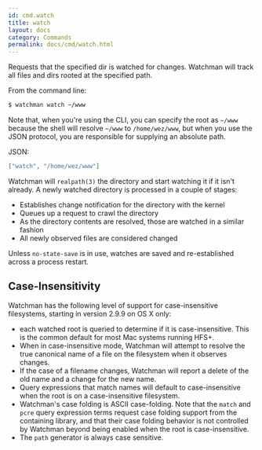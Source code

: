 ```yaml
---
id: cmd.watch
title: watch
layout: docs
category: Commands
permalink: docs/cmd/watch.html
---
```


Requests that the specified dir is watched for changes.
Watchman will track all files and dirs rooted at the specified path.

From the command line:

```bash
$ watchman watch ~/www
```

Note that, when you're using the CLI, you can specify the root as `~/www`
because the shell will resolve `~/www` to `/home/wez/www`, but when you use the
JSON protocol, you are responsible for supplying an absolute path.

JSON:
```json
["watch", "/home/wez/www"]
```

Watchman will `realpath(3)` the directory and start watching it if it isn't
already.  A newly watched directory is processed in a couple of stages:

 * Establishes change notification for the directory with the kernel
 * Queues up a request to crawl the directory
 * As the directory contents are resolved, those are watched in a similar
   fashion
 * All newly observed files are considered changed

Unless `no-state-save` is in use, watches are saved and re-established across
a process restart.

## Case-Insensitivity

Watchman has the following level of support for case-insensitive filesystems,
starting in version 2.9.9 on OS X only:

 * each watched root is queried to determine if it is case-insensitive.
   This is the common default for most Mac systems running HFS+.
 * When in case-insensitive mode, Watchman will attempt to resolve the true
   canonical name of a file on the filesystem when it observes changes.
 * If the case of a filename changes, Watchman will report a delete of the
   old name and a change for the new name.
 * Query expressions that match names will default to case-insensitive when
   the root is on a case-insensitive filesystem.
 * Watchman's case folding is ASCII case-folding.
   Note that the `match` and `pcre` query expression terms request case folding
   support from the containing library, and that their case folding behavior is
   not controlled by Watchman beyond being enabled when the root is
   case-insensitive.
 * The `path` generator is always case sensitive.
